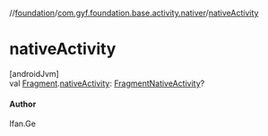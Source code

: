 //[foundation](../../index.md)/[com.gyf.foundation.base.activity.nativer](index.md)/[nativeActivity](native-activity.md)

# nativeActivity

[androidJvm]\
val [Fragment](https://developer.android.com/reference/kotlin/androidx/fragment/app/Fragment.html).[nativeActivity](native-activity.md): [FragmentNativeActivity](-fragment-native-activity/index.md)?

#### Author

Ifan.Ge